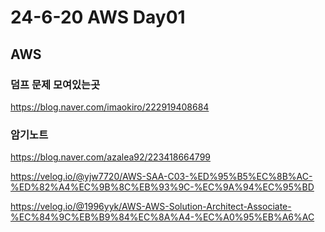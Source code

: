 # 24-6-20 AWS Day01

## AWS

### 덤프 문제 모여있는곳

https://blog.naver.com/imaokiro/222919408684

### 암기노트

https://blog.naver.com/azalea92/223418664799

https://velog.io/@yjw7720/AWS-SAA-C03-%ED%95%B5%EC%8B%AC-%ED%82%A4%EC%9B%8C%EB%93%9C-%EC%9A%94%EC%95%BD

https://velog.io/@1996yyk/AWS-AWS-Solution-Architect-Associate-%EC%84%9C%EB%B9%84%EC%8A%A4-%EC%A0%95%EB%A6%AC

